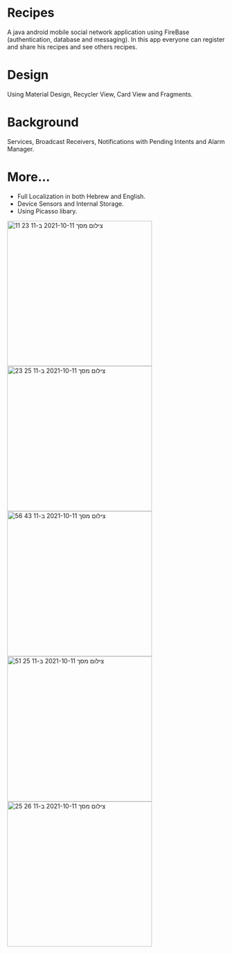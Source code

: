 # Recipes
A java android mobile social network application using FireBase (authentication, database and messaging). In this app everyone can register and share his recipes and see others recipes.
# Design
Using Material Design, Recycler View, Card View and Fragments.
# Background
Services, Broadcast Receivers, Notifications with
Pending Intents and Alarm Manager.

# More...
- Full Localization in both Hebrew and English.
- Device Sensors and Internal Storage.
- Using Picasso libary.


<img width="334" alt="צילום מסך 2021-10-11 ב-11 23 11" src="https://user-images.githubusercontent.com/66354769/137288043-5527499a-4aa6-49d9-ac62-8bd0774e7273.png">
<img width="334" alt="צילום מסך 2021-10-11 ב-11 25 23" src="https://user-images.githubusercontent.com/66354769/137288069-595176d0-9251-407b-ba29-933786251027.png">
<img width="334" alt="צילום מסך 2021-10-11 ב-11 43 56" src="https://user-images.githubusercontent.com/66354769/137288307-126923c8-6099-407f-9491-2a06c1a6bdbd.png">
<img width="334" alt="צילום מסך 2021-10-11 ב-11 25 51" src="https://user-images.githubusercontent.com/66354769/137288350-d76d58cf-ab71-45d6-8e8d-4d73f9eb96cf.png">
<img width="334" alt="צילום מסך 2021-10-11 ב-11 26 25" src="https://user-images.githubusercontent.com/66354769/137288382-4fecc7f5-d82a-4097-b4f8-4751eaa6310b.png">
